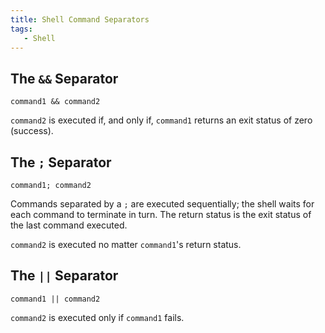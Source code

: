 ```yaml
---
title: Shell Command Separators
tags:
   - Shell
---
```


<!--truncate-->

## The `&&` Separator

```shell
command1 && command2
```

`command2` is executed if, and only if, `command1` returns an exit status of zero (success).

## The `;` Separator

```shell
command1; command2
```

Commands separated by a `;` are executed sequentially; the shell waits for each command to terminate in turn. The return status is the exit status of the last command executed.

`command2` is executed no matter `command1`'s return status.

## The `||` Separator

```shell
command1 || command2
```

`command2` is executed only if `command1` fails.
